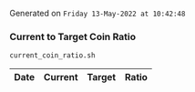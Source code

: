 Generated on `Friday 13-May-2022 at 10:42:48`

### Current to Target Coin Ratio
`current_coin_ratio.sh`

Date|Current|Target|Ratio
---|---|---|---
